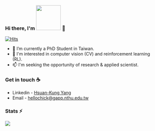 ### Hi there, I'm <img src="https://hsuan-kung.netlify.app/assets/img/hsuankung-calligraphy.png" width="80"/> 👋
[![Hits](https://hits.seeyoufarm.com/api/count/incr/badge.svg?url=https%3A%2F%2Fgithub.com%2Fhellochick%2F&count_bg=%2379C83D&title_bg=%23555555&icon=microbit.svg&icon_color=%2309EEF9&title=hits&edge_flat=false)](https://hits.seeyoufarm.com)

- 🔭 I’m currently a PhD Student in Taiwan.
- 🚀 I'm interested in computer vision (CV) and reinforcement learning (RL).
- 📫 I'm seeking the opportunity of research & applied scientist. 

### Get in touch ☕
* Linkedin - [Hsuan-Kung Yang](https://www.linkedin.com/in/hsuankung-a4b288152/?locale=en_US)
* Email - [hellochick@gapp.nthu.edu.tw](hellochick@gapp.nthu.edu.tw)

<!--
**hellochick/hellochick** is a ✨ _special_ ✨ repository because its `README.md` (this file) appears on your GitHub profile.
Here are some ideas to get you started:

- 🔭 I’m currently working on ...
- 🌱 I’m currently learning ...
- 👯 I’m looking to collaborate on ...
- 🤔 I’m looking for help with ...
- 💬 Ask me about ...
- 📫 How to reach me: ...
- 😄 Pronouns: ...
- ⚡ Fun fact: ...
-->

### Stats ⚡
![](https://github-readme-stats.vercel.app/api?username=hellochick&show_icons=true&hide=contribs&theme=radical)



